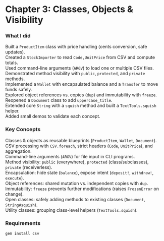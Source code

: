 # Chapter 3: Classes, Objects & Visibility

### What I did
Built a `ProductItem` class with price handling (cents conversion, safe updates).  
Created a `StockImporter` to read `Code,UnitPrice` from CSV and compute totals.  
Used command-line arguments (`ARGV`) to load one or multiple CSV files.  
Demonstrated method visibility with `public`, `protected`, and `private` methods.  
Implemented a `Wallet` with encapsulated balance and a `Transfer` to move funds safely.  
Explored object references vs. copies (`dup`) and immutability with `freeze`.  
Reopened a `Document` class to add `uppercase_title`.  
Extended core `String` with a `squish` method and built a `TextTools.squish` helper.  
Added small demos to validate each concept.

### Key Concepts
Classes & objects as reusable blueprints (`ProductItem`, `Wallet`, `Document`).  
CSV processing with `CSV.foreach`, strict headers (`Code`, `UnitPrice`), and aggregation.  
Command-line arguments (`ARGV`) for file input in CLI programs.  
Method visibility: `public` (everywhere), `protected` (class/subclasses), `private` (receiverless).  
Encapsulation: hide state (`balance`), expose intent (`deposit!`, `withdraw!`, `execute`).  
Object references: shared mutation vs. independent copies with `dup`.  
Immutability: `freeze` prevents further modifications (raises `FrozenError` on change).  
Open classes: safely adding methods to existing classes (`Document`, `String#squish`).  
Utility classes: grouping class-level helpers (`TextTools.squish`).


### Requirements
```bash
gem install csv